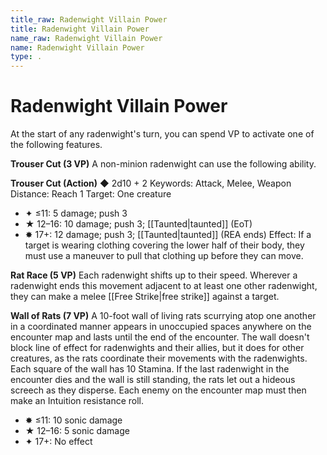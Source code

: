 ```yaml
---
title_raw: Radenwight Villain Power
title: Radenwight Villain Power
name_raw: Radenwight Villain Power
name: Radenwight Villain Power
type: .
---
```


# Radenwight Villain Power

At the start of any radenwight's turn, you can spend VP to activate one of the following features.

**Trouser Cut (3 VP)** A non-minion radenwight can use the following ability.

**Trouser Cut (Action)** ◆ 2d10 + 2 Keywords: Attack, Melee, Weapon Distance: Reach 1 Target: One creature

- ✦ ≤11: 5 damage; push 3
- ★ 12–16: 10 damage; push 3; [[Taunted|taunted]] (EoT)
- ✸ 17+: 12 damage; push 3; [[Taunted|taunted]] (REA ends) Effect: If a target is wearing clothing covering the lower half of their body, they must use a maneuver to pull that clothing up before they can move.

**Rat Race (5 VP)** Each radenwight shifts up to their speed. Wherever a radenwight ends this movement adjacent to at least one other radenwight, they can make a melee [[Free Strike|free strike]] against a target.

**Wall of Rats (7 VP)** A 10-foot wall of living rats scurrying atop one another in a coordinated manner appears in unoccupied spaces anywhere on the encounter map and lasts until the end of the encounter. The wall doesn't block line of effect for radenwights and their allies, but it does for other creatures, as the rats coordinate their movements with the radenwights. Each square of the wall has 10 Stamina. If the last radenwight in the encounter dies and the wall is still standing, the rats let out a hideous screech as they disperse. Each enemy on the encounter map must then make an Intuition resistance roll.

- ✸ ≤11: 10 sonic damage
- ★ 12–16: 5 sonic damage
- ✦ 17+: No effect
